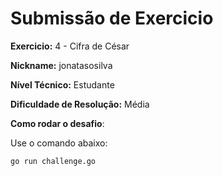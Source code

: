 # Submissão de Exercicio

**Exercicio:** 4 - Cifra de César

**Nickname:** jonatasosilva

**Nível Técnico:** Estudante

**Dificuldade de Resolução:** Média

**Como rodar o desafio**: 

Use o comando abaixo: 
```bash
go run challenge.go
```
